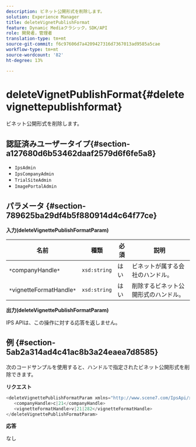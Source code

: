 ```yaml
---
description: ビネット公開形式を削除します。
solution: Experience Manager
title: deleteVignetPublishFormat
feature: Dynamic Mediaクラシック，SDK/API
role: 開発者，管理者
translation-type: tm+mt
source-git-commit: f6c97606d7a4209427316d7367013ad9585a5cae
workflow-type: tm+mt
source-wordcount: '82'
ht-degree: 13%

---
```



# deleteVignetPublishFormat{#deletevignettepublishformat}

ビネット公開形式を削除します。

## 認証済みユーザータイプ{#section-a127680d6b53462daaf2579d6f6fe5a8}

* `IpsAdmin`
* `IpsCompanyAdmin`
* `TrialSiteAdmin`
* `ImagePortalAdmin`

## パラメータ {#section-789625ba29df4b5f880914d4c64f77ce}

**入力(deleteVignettePublishFormatParam)**

| 名前 | 種類 | 必須 | 説明 |
|---|---|---|---|
| `*`companyHandle`*` | `xsd:string` | はい | ビネットが属する会社のハンドル。 |
| `*`vignetteFormatHandle`*` | `xsd:string` | はい | 削除するビネット公開形式のハンドル。 |

**出力(deleteVignettePublishFormatParam)**

IPS APIは、この操作に対する応答を返しません。

## 例 {#section-5ab2a314ad4c41ac8b3a24eaea7d8585}

次のコードサンプルを使用すると、ハンドルで指定されたビネット公開形式を削除できます。

**リクエスト**

```java
<deleteVignettePublishFormatParam xmlns="http://www.scene7.com/IpsApi/xsd/2008-01-15">
   <companyHandle>c|21</companyHandle>
   <vignetteFormatHandle>v|21|282</vignetteFormatHandle>
</deleteVignettePublishFormatParam>
```

**応答**

なし
